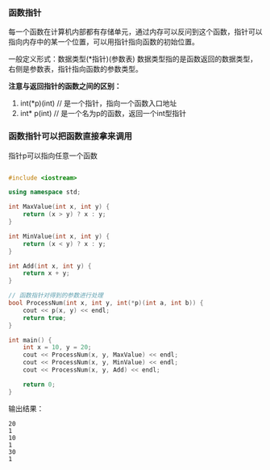 ### 函数指针
每一个函数在计算机内部都有存储单元，通过内存可以反问到这个函数，指针可以指向内存中的某一个位置，可以用指针指向函数的初始位置。

一般定义形式：数据类型(*指针)(参数表)
数据类型指的是函数返回的数据类型，右侧是参数表，指针指向函数的参数类型。

**注意与返回指针的函数之间的区别：**
1. int(*p)(int) // 是一个指针，指向一个函数入口地址
2. int* p(int)  // 是一个名为p的函数，返回一个int型指针

### 函数指针可以把函数直接拿来调用 
指针p可以指向任意一个函数
```cpp

#include <iostream>

using namespace std;

int MaxValue(int x, int y) {
    return (x > y) ? x : y;
}

int MinValue(int x, int y) {
    return (x < y) ? x : y;
}

int Add(int x, int y) {
    return x + y;
}

// 函数指针对得到的参数进行处理
bool ProcessNum(int x, int y, int(*p)(int a, int b)) {
    cout << p(x, y) << endl;
    return true;
} 

int main() {
    int x = 10, y = 20;
    cout << ProcessNum(x, y, MaxValue) << endl;
    cout << ProcessNum(x, y, MinValue) << endl;
    cout << ProcessNum(x, y, Add) << endl;

    return 0;
}
```

输出结果：
```
20
1
10
1
30
1
```